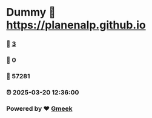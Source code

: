 # Dummy :link: https://planenalp.github.io 
### :page_facing_up: [3](https://planenalp.github.io/tag.html) 
### :speech_balloon: 0 
### :hibiscus: 57281 
### :alarm_clock: 2025-03-20 12:36:00 
### Powered by :heart: [Gmeek](https://github.com/Meekdai/Gmeek)

